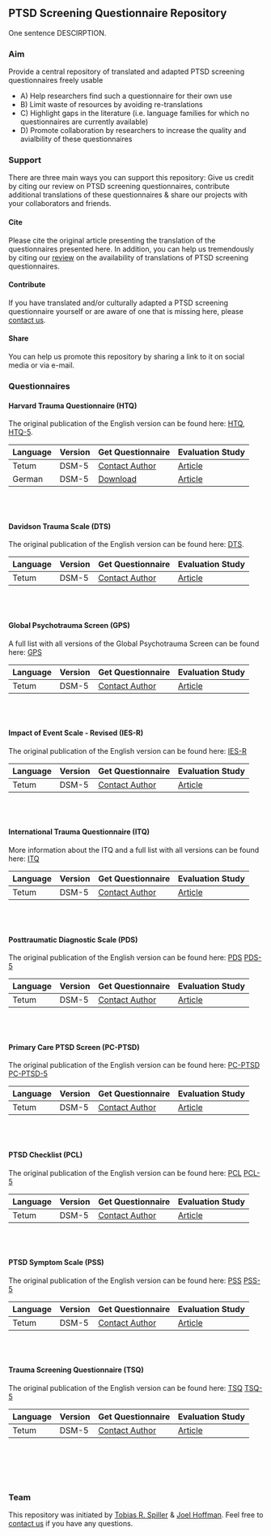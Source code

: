 
## PTSD Screening Questionnaire Repository

One sentence DESCIRPTION.

### Aim
Provide a central repository of translated and adapted PTSD screening questionnaires freely usable 
- A) Help researchers find such a questionnaire for their own use 
- B) Limit waste of resources by avoiding re-translations 
- C) Highlight gaps in the literature (i.e. language families for which no questionnaires are currently available) 
- D) Promote collaboration by researchers to increase the quality and avialbility of these questionnaires 

### Support
There are three main ways you can support this repository: Give us credit by citing our review on PTSD screening questionnaires, contribute additional translations of these questionnaires & share our projects with your collaborators and friends.

#### Cite
Please cite the original article presenting the translation of the questionnaires presented here. In addition, you can help us tremendously by citing our [review](ADD) on the availability of translations of PTSD screening questionnaires. 

#### Contribute
If you have translated and/or culturally adapted a PTSD screening questionnaire yourself or are aware of one that is missing here, please [contact us](mailto:tobias.spiller@yale.edu).

#### Share
You can help us promote this repository by sharing a link to it on social media or via e-mail.


### Questionnaires
#### Harvard Trauma Questionnaire (HTQ)
The original publication of the English version can be found here: [HTQ](https://www.thelancet.com/journals/langlo/article/PIIS2214-109X(14)70196-2/fulltext), 
[HTQ-5](https://www.thelancet.com/journals/langlo/article/PIIS2214-109X(14)70196-2/fulltext).

| Language | Version | Get Questionnaire | Evaluation Study |
| :--- | :--- | :--- |  :--- |
| Tetum  | DSM-5 | [Contact Author](mailto:d.silove@unsw.edu.au) | [Article](https://www.thelancet.com/journals/langlo/article/PIIS2214-109X(14)70196-2/fulltext) | 
| German | DSM-5 | [Download](https://osf.io/ewf9h/download) | [Article](https://www.thelancet.com/journals/langlo/article/PIIS2214-109X(14)70196-2/fulltext) | 

<br />
<br />

#### Davidson Trauma Scale (DTS)
The original publication of the English version can be found here: [DTS](https://www.thelancet.com/journals/langlo/article/PIIS2214-109X(14)70196-2/fulltext). 

| Language | Version | Get Questionnaire | Evaluation Study |
| :--- | :--- | :--- |  :--- |
| Tetum  | DSM-5 | [Contact Author](mailto:d.silove@unsw.edu.au) | [Article](https://www.thelancet.com/journals/langlo/article/PIIS2214-109X(14)70196-2/fulltext) | 

<br />
<br />

#### Global Psychotrauma Screen (GPS)
A full list with all versions of the Global Psychotrauma Screen can be found here: [GPS](https://de.global-psychotrauma.net/gps) 

| Language | Version | Get Questionnaire | Evaluation Study |
| :--- | :--- | :--- |  :--- |
| Tetum  | DSM-5 | [Contact Author](mailto:d.silove@unsw.edu.au) | [Article](https://www.thelancet.com/journals/langlo/article/PIIS2214-109X(14)70196-2/fulltext) | 

<br />
<br />

#### Impact of Event Scale - Revised (IES-R)
The original publication of the English version can be found here: [IES-R](https://www.thelancet.com/journals/langlo/article/PIIS2214-109X(14)70196-2/fulltext)

| Language | Version | Get Questionnaire | Evaluation Study |
| :--- | :--- | :--- |  :--- |
| Tetum  | DSM-5 | [Contact Author](mailto:d.silove@unsw.edu.au) | [Article](https://www.thelancet.com/journals/langlo/article/PIIS2214-109X(14)70196-2/fulltext) | 

<br />
<br />

#### International Trauma Questionnaire (ITQ)
More information about the ITQ and a full list with all versions can be found here: [ITQ](https://www.traumameasuresglobal.com/itq) 

| Language | Version | Get Questionnaire | Evaluation Study |
| :--- | :--- | :--- |  :--- |
| Tetum  | DSM-5 | [Contact Author](mailto:d.silove@unsw.edu.au) | [Article](https://www.thelancet.com/journals/langlo/article/PIIS2214-109X(14)70196-2/fulltext) | 

<br />
<br />

#### Posttraumatic Diagnostic Scale (PDS)
The original publication of the English version can be found here: [PDS](https://www.thelancet.com/journals/langlo/article/PIIS2214-109X(14)70196-2/fulltext)
[PDS-5](https://www.thelancet.com/journals/langlo/article/PIIS2214-109X(14)70196-2/fulltext)

| Language | Version | Get Questionnaire | Evaluation Study |
| :--- | :--- | :--- |  :--- |
| Tetum  | DSM-5 | [Contact Author](mailto:d.silove@unsw.edu.au) | [Article](https://www.thelancet.com/journals/langlo/article/PIIS2214-109X(14)70196-2/fulltext) | 

<br />
<br />

#### Primary Care PTSD Screen (PC-PTSD)
The original publication of the English version can be found here: [PC-PTSD](https://www.thelancet.com/journals/langlo/article/PIIS2214-109X(14)70196-2/fulltext)
[PC-PTSD-5](https://www.thelancet.com/journals/langlo/article/PIIS2214-109X(14)70196-2/fulltext)

| Language | Version | Get Questionnaire | Evaluation Study |
| :--- | :--- | :--- |  :--- |
| Tetum  | DSM-5 | [Contact Author](mailto:d.silove@unsw.edu.au) | [Article](https://www.thelancet.com/journals/langlo/article/PIIS2214-109X(14)70196-2/fulltext) | 

<br />
<br />

#### PTSD Checklist (PCL)
The original publication of the English version can be found here: [PCL](https://www.thelancet.com/journals/langlo/article/PIIS2214-109X(14)70196-2/fulltext)
[PCL-5](https://www.thelancet.com/journals/langlo/article/PIIS2214-109X(14)70196-2/fulltext)

| Language | Version | Get Questionnaire | Evaluation Study |
| :--- | :--- | :--- |  :--- |
| Tetum  | DSM-5 | [Contact Author](mailto:d.silove@unsw.edu.au) | [Article](https://www.thelancet.com/journals/langlo/article/PIIS2214-109X(14)70196-2/fulltext) | 

<br />
<br />

#### PTSD Symptom Scale (PSS)
The original publication of the English version can be found here: [PSS](https://www.thelancet.com/journals/langlo/article/PIIS2214-109X(14)70196-2/fulltext)
[PSS-5](https://www.thelancet.com/journals/langlo/article/PIIS2214-109X(14)70196-2/fulltext)

| Language | Version | Get Questionnaire | Evaluation Study |
| :--- | :--- | :--- |  :--- |
| Tetum  | DSM-5 | [Contact Author](mailto:d.silove@unsw.edu.au) | [Article](https://www.thelancet.com/journals/langlo/article/PIIS2214-109X(14)70196-2/fulltext) | 

<br />
<br />

#### Trauma Screening Questionnaire (TSQ)
The original publication of the English version can be found here: [TSQ](https://www.thelancet.com/journals/langlo/article/PIIS2214-109X(14)70196-2/fulltext)
[TSQ-5](https://www.thelancet.com/journals/langlo/article/PIIS2214-109X(14)70196-2/fulltext)

| Language | Version | Get Questionnaire | Evaluation Study |
| :--- | :--- | :--- |  :--- |
| Tetum  | DSM-5 | [Contact Author](mailto:d.silove@unsw.edu.au) | [Article](https://www.thelancet.com/journals/langlo/article/PIIS2214-109X(14)70196-2/fulltext) | 

<br />
<br />
<br />
<br />

### Team
This repository was initiated by [Tobias R. Spiller](https://www.ptsdstresslab.org/lab-members) & [Joel Hoffman](https://www.rtrp-research.com/joel-hoffman). Feel free to [contact us](mailto:tobias.spiller@yale.edu) if you have any questions.
